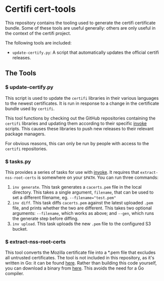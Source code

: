 # Certifi cert-tools

This repository contains the tooling used to generate the certifi certificate
bundle. Some of these tools are useful generally: others are only useful in the
context of the certifi project.

The following tools are included:

- `update-certify.py`: A script that automatically updates the official certifi
  releases.

## The Tools

### $ update-certify.py

This script is used to update the `certifi` libraries in their various languages
to the newest certificates. It is run in response to a change in the certificate
bundle used by `certifi`.

This tool functions by checking out the GitHub repositories containing the
`certifi` libraries and updating them according to their specific
[invoke](http://invoke.readthedocs.org/en/latest/) scripts. This causes these
libraries to push new releases to their relevant package managers.

For obvious reasons, this can only be run by people with access to the `certifi`
repositories.

### $ tasks.py

This provides a series of tasks for use with
[invoke](http://invoke.readthedocs.org/en/latest/).  It requires that
`extract-nss-root-certs` is somewhere on your `$PATH`. You can run three
commands:

1. `inv generate`. This task generates a `cacerts.pem` file in
   the local directory. This takes a single argument, `filename`, that can be
   used to set a different filename, eg. `--filename="test.pem"`
2. `inv diff`. This task diffs `cacerts.pem` against the latest
   uploaded `.pem` file, and prints whether the two are different. This takes
   two optional arguments: `--filename`, which works as above; and `--gen`,
   which runs the generate step before diffing.
3. `inv upload`. This task uploads the new `.pem` file to the configured
   S3 bucket.

### $ extract-nss-root-certs

This tool converts the Mozilla certificate file into a *.pem file that excludes
all untrusted certificates. The tool is not included in this repository, as it's
written in Go: it can be found
[here](https://github.com/certifi/extract-nss-root-certs). Rather than building
this code yourself, you can download a binary from
[here](https://github.com/certifi/extract-nss-root-certs/releases). This avoids
the need for a Go compiler.
